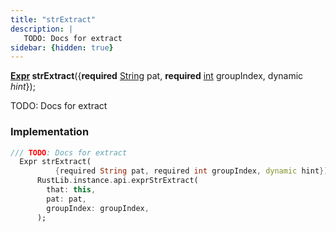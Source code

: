 ```yaml
---
title: "strExtract"
description: |
   TODO: Docs for extract
sidebar: {hidden: true}
---
```

<span class="dart-code"><strong>[Expr] strExtract</strong>({<span class="nobr"><strong>required</strong> [String] pat</span>, <span class="nobr"><strong>required</strong> [int] groupIndex</span>, <span class="nobr">dynamic <i>hint</i></span>});</span>

 TODO: Docs for extract
### Implementation
```dart
/// TODO: Docs for extract
  Expr strExtract(
          {required String pat, required int groupIndex, dynamic hint}) =>
      RustLib.instance.api.exprStrExtract(
        that: this,
        pat: pat,
        groupIndex: groupIndex,
      );
```

[Expr]: /reference/classes/expr/
[String]: https://api.flutter.dev/flutter/dart-core/String-class.html
[int]: https://api.flutter.dev/flutter/dart-core/int-class.html